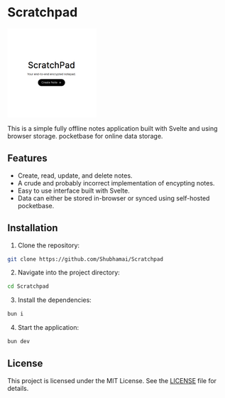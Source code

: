 # Scratchpad

<kbd>
  <img src="static/icon512.png" width="200">
</kbd>

This is a simple fully offline notes application built with Svelte and using browser storage. pocketbase for online data storage.

## Features

- Create, read, update, and delete notes.
- A crude and probably incorrect implementation of encypting notes.
- Easy to use interface built with Svelte.
- Data can either be stored in-browser or synced using self-hosted pocketbase.

## Installation

1. Clone the repository:
```bash
git clone https://github.com/Shubhamai/Scratchpad
```
2. Navigate into the project directory:
```bash
cd Scratchpad
```
3. Install the dependencies:
```bash
bun i
```
4. Start the application:
```bash
bun dev
```

## License

This project is licensed under the MIT License. See the [LICENSE](LICENSE.md) file for details.
